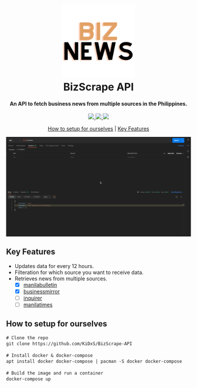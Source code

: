 <h1 align="center">
  <br>
  <img src="https://raw.githubusercontent.com/KiDxS/BizScrape-API/dev/docs/img/logo.png" height="200" width="200">
  <br>
  BizScrape API
</h1>
<h4 align="center">
  An API to fetch business news from multiple sources in the Philippines. 
</h4>
<div align="center">
  <a href="https://web.facebook.com/KidZenChan/">
    <img src="https://img.shields.io/badge/chat-on%20facebook-orange">
  </a>
  <a href="https://github.com/KiDxS/BizScrape-API/issues/new?assignees=&labels=suggestion&template=suggestion.md&title=%5BSuggestion%5D">
    <img src="https://img.shields.io/badge/send-suggestions-green">
  </a>
  <a href="https://bizscrape-api.herokuapp.com">
    <img src="https://img.shields.io/badge/heroku-demo-blue">
  </a>
</div>
<p align="center">
  <a href="#how-to-setup-for-ourselves">How to setup for ourselves</a> |
  <a href="#key-features">Key Features</a>
</p>
<img align="center" src="https://raw.githubusercontent.com/KiDxS/BizScrape-API/master/docs/img/BizNews-API.gif">

## Key Features
- Updates data for every 12 hours.
- Filteration for which source you want to receive data.
- Retrieves news from multiple sources.
  - [x] [manilabulletin](https://mb.com.ph/category/business/business-news)
  - [x] [businessmirror](https://businessmirror.com.ph/category/business/)
  - [ ] [inquirer](https://business.inquirer.net/category/latest-stories)
  - [ ] [manilatimes](https://www.manilatimes.net/business)

## How to setup for ourselves
```
# Clone the repo
git clone https://github.com/KiDxS/BizScrape-API

# Install docker & docker-compose
apt install docker docker-compose | pacman -S docker docker-compose

# Build the image and run a container
docker-compose up
```

